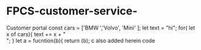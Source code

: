 # FPCS-customer-service-
Customer portal 
const cars = ['BMW ','Volvo', 'Mini' ];
let text = "hi";
for( let x of cars){
    text += x + "<br>";
}
let a = fucntion(b){
    return (b);
c also added herein code 
